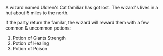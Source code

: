 A wizard named Uldren's Cat familiar has got lost. The wizard's lives in a hut about 5 miles to the north.

If the party return the familar, the wizard will reward them with a few common & uncommon potions:

1) Potion of Giants Strength
2) Potion of Healing
3) Potion of Poison